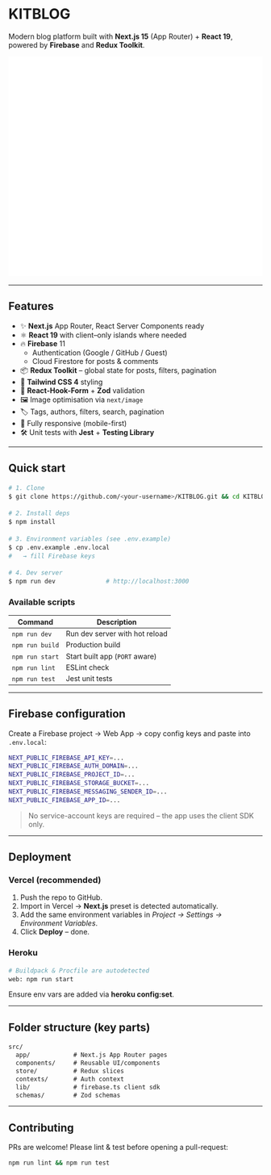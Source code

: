 # KITBLOG

Modern blog platform built with **Next.js 15** (App Router) + **React 19**, powered by **Firebase** and **Redux Toolkit**.

![KITBLOG screenshot](public/vercel.svg)

---

## Features

* ✨  **Next.js** App Router, React Server Components ready
* ⚛️  **React 19** with client–only islands where needed
* 🔥  **Firebase** 11
  * Authentication (Google / GitHub / Guest)
  * Cloud Firestore for posts & comments
* 📦  **Redux Toolkit** – global state for posts, filters, pagination
* 🎨  **Tailwind CSS 4** styling
* 📝  **React-Hook-Form** + **Zod** validation
* 🖼️  Image optimisation via `next/image`
* 🏷️  Tags, authors, filters, search, pagination
* 📱  Fully responsive (mobile-first)
* 🛠️  Unit tests with **Jest** + **Testing Library**

---

## Quick start

```bash
# 1. Clone
$ git clone https://github.com/<your-username>/KITBLOG.git && cd KITBLOG

# 2. Install deps
$ npm install

# 3. Environment variables (see .env.example)
$ cp .env.example .env.local
#   → fill Firebase keys

# 4. Dev server
$ npm run dev              # http://localhost:3000
```

### Available scripts

| Command               | Description                      |
| --------------------- | -------------------------------- |
| `npm run dev`         | Run dev server with hot reload   |
| `npm run build`       | Production build                 |
| `npm run start`       | Start built app (`PORT` aware)   |
| `npm run lint`        | ESLint check                     |
| `npm run test`        | Jest unit tests                  |

---

## Firebase configuration

Create a Firebase project → Web App → copy config keys and paste into `.env.local`:

```bash
NEXT_PUBLIC_FIREBASE_API_KEY=...
NEXT_PUBLIC_FIREBASE_AUTH_DOMAIN=...
NEXT_PUBLIC_FIREBASE_PROJECT_ID=...
NEXT_PUBLIC_FIREBASE_STORAGE_BUCKET=...
NEXT_PUBLIC_FIREBASE_MESSAGING_SENDER_ID=...
NEXT_PUBLIC_FIREBASE_APP_ID=...
```

> No service-account keys are required – the app uses the client SDK only.

---

## Deployment

### Vercel (recommended)

1. Push the repo to GitHub.  
2. Import in Vercel → **Next.js** preset is detected automatically.  
3. Add the same environment variables in *Project → Settings → Environment Variables*.  
4. Click **Deploy** – done.

### Heroku

```bash
# Buildpack & Procfile are autodetected
web: npm run start
```
Ensure env vars are added via **heroku config:set**.

---

## Folder structure (key parts)

```
src/
  app/            # Next.js App Router pages
  components/     # Reusable UI/components
  store/          # Redux slices
  contexts/       # Auth context
  lib/            # firebase.ts client sdk
  schemas/        # Zod schemas
```

---

## Contributing

PRs are welcome! Please lint & test before opening a pull-request:

```bash
npm run lint && npm run test
```

